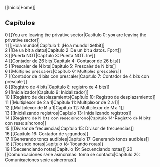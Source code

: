 [[Inicio|Home]]  

## Capítulos
0 [[You are leaving the privative sector|Capítulo 0: you are leaving the privative sector]]  
1 [[¡Hola mundo!|Capítulo 1: ¡Hola mundo! Setbit]]  
2 [[De un bit a datos|Capítulo 2: De un bit a datos. Fport]]  
3 [[Puerta NOT|Capítulo 3: Puerta NOT. Inv]]  
4 [[Contador de 26 bits|Capítulo 4: Contador de 26 bits]]  
5 [[Prescaler de N bits|Capítulo 5: Prescaler de N bits]]  
6 [[Múltiples prescalers|Capítulo 6: Multiples prescalers]]  
7 [[Contador de 4 bits con prescaler|Capítulo 7: Contador de 4 bits con prescaler]]  
8 [[Registro de 4 bits|Capítulo 8: registro de 4 bits]]  
9 [[Inicializador|Capítulo 9: Inicializador]]  
10 [[Registro de desplazamiento|Capítulo 10: Registro de desplazamiento]]  
11 [[Multiplexor de 2 a 1|Capítulo 11: Multiplexor de 2 a 1]]  
12 [[Multiplexor de M a 1|Capítulo 12: Multiplexor de M a 1]]  
13 [[Inicializando registros|Capítulo 13: Inicializando registros]]  
14 [[Registro de N bits con reset síncrono|Capítulo 14: Registro de N bits con reset síncrono]]  
15 [[Divisor de frecuencias|Capítulo 15: Divisor de frecuencias]]  
16 [[Capítulo 16: Contador de segundos]]  
17 [[Generando tonos audibles|Capítulo 17: Generando tonos audibles]]  
18 [[Tocando notas|Capítulo 18: Tocando notas]]  
19 [[Secuenciando notas|Capítulo 19: Secuenciando notas]]
20 [[Comunicaciones serie asíncronas: toma de contacto|Capítulo 20: Comunicaciones serie asíncronas]]